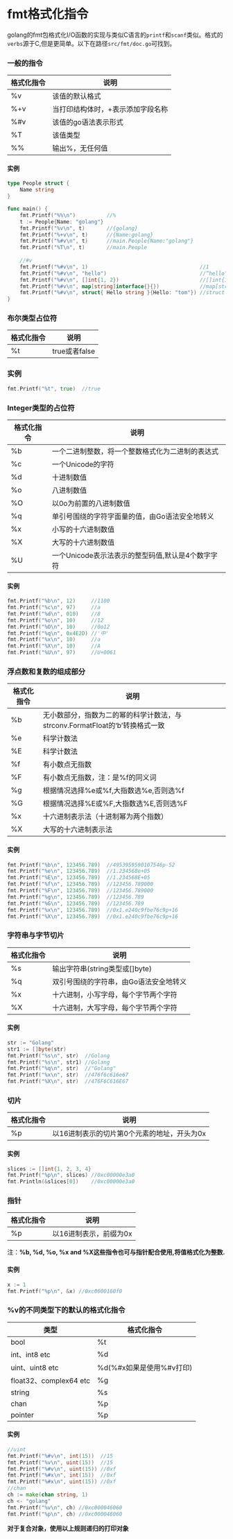 # fmt格式化指令

golang的fmt包格式化I/O函数的实现与类似C语言的`printf`和`scanf`类似。格式的`verbs`源于C,但是更简单。以下在路径`src/fmt/doc.go`可找到。

### 一般的指令

| 格式化指令 | 说明                              |
| ---------- | --------------------------------- |
| %v         | 该值的默认格式                    |
| %+v        | 当打印结构体时，+表示添加字段名称 |
| %#v        | 该值的go语法表示形式              |
| %T         | 该值类型                          |
| %%         | 输出%，无任何值                   |

#### 实例

```go
type People struct {
	Name string
}

func main() {
	fmt.Printf("%%\n")			//%
	t := People{Name: "golang"}
    fmt.Printf("%v\n", t)		//{golang}
    fmt.Printf("%+v\n", t)		//{Name:golang}
    fmt.Printf("%#v\n", t)		//main.People{Name:"golang"}
	fmt.Printf("%T\n", t)		//main.People
	
	//#v
	fmt.Printf("%#v\n", 1)                                    //1
	fmt.Printf("%#v\n", "hello")                              //“hello"
	fmt.Printf("%#v\n", []int{1, 2})                          //[]int{1,2}
	fmt.Printf("%#v\n", map[string]interface{}{})             //map[string]interface {}{}
	fmt.Printf("%#v\n", struct{ Hello string }{Hello: "tom"}) //struct { Hello string }{Hello:"tom"}
}
```

### 布尔类型占位符

| 格式化指令 | 说明          |
| ---------- | ------------- |
| %t         | true或者false |

### 实例

```go
fmt.Printf("%t", true)	//true
```

### Integer类型的占位符

| 格式化指令 | 说明                                              |
| ---------- | ------------------------------------------------- |
| %b         | 一个二进制整数，将一个整数格式化为二进制的表达式  |
| %c         | 一个Unicode的字符                                 |
| %d         | 十进制数值                                        |
| %o         | 八进制数值                                        |
| %O         | 以0o为前置的八进制数值                            |
| %q         | 单引号围绕的字符字面量的值，由Go语法安全地转义    |
| %x         | 小写的十六进制数值                                |
| %X         | 大写的十六进制数值                                |
| %U         | 一个Unicode表示法表示的整型码值,默认是4个数字字符 |

#### 实例

```go
fmt.Printf("%b\n", 12)     //1100
fmt.Printf("%c\n", 97)     //a
fmt.Printf("%d\n", 010)    //8
fmt.Printf("%o\n", 10)     //12
fmt.Printf("%O\n", 10)     //0o12
fmt.Printf("%q\n", 0x4E2D) //'中'
fmt.Printf("%x\n", 10)     //a
fmt.Printf("%X\n", 10)     //A
fmt.Printf("%U\n", 97)     //U+0061
```

### 浮点数和复数的组成部分

| 格式化指令 | 说明                                                         |
| ---------- | ------------------------------------------------------------ |
| %b         | 无小数部分，指数为二的幂的科学计数法，与strconv.FormatFloat的‘b’转换格式一致 |
| %e         | 科学计数法                                                   |
| %E         | 科学计数法                                                   |
| %f         | 有小数点无指数                                               |
| %F         | 有小数点无指数，注：是%f的同义词                             |
| %g         | 根据情况选择%e或%f,大指数选%e,否则选%f                       |
| %G         | 根据情况选择%E或%F,大指数选%E,否则选%F                       |
| %x         | 十六进制表示法（十进制幂为两个指数）                         |
| %X         | 大写的十六进制表示法                                         |

#### 实例

```go
fmt.Printf("%b\n", 123456.789)	//4953959590107546p-52
fmt.Printf("%e\n", 123456.789)	//1.234568e+05
fmt.Printf("%E\n", 123456.789)	//1.234568E+05
fmt.Printf("%f\n", 123456.789)	//123456.789000
fmt.Printf("%F\n", 123456.789)	//123456.789000
fmt.Printf("%g\n", 123456.789)	//123456.789
fmt.Printf("%G\n", 123456.789)	//123456.789
fmt.Printf("%x\n", 123456.789)	//0x1.e240c9fbe76c9p+16
fmt.Printf("%X\n", 123456.789)	//0x1.e240c9fbe76c9p+16
```

### 字符串与字节切片

| 格式化指令 | 说明                                   |
| ---------- | -------------------------------------- |
| %s         | 输出字符串(string类型或[]byte)         |
| %q         | 双引号围绕的字符串，由Go语法安全地转义 |
| %x         | 十六进制，小写字母，每个字节两个字符   |
| %X         | 十六进制，大写字母，每个字节两个字符   |

#### 实例

```go
str := "Golang"
str1 := []byte(str)
fmt.Printf("%s\n", str)  //Golang
fmt.Printf("%s\n", str1) //Golang
fmt.Printf("%q\n", str)  //"Golang"
fmt.Printf("%x\n", str)  //476f6c616e67
fmt.Printf("%X\n", str)  //476F6C616E67
```

### 切片

| 格式化指令 | 说明                                        |
| ---------- | ------------------------------------------- |
| %p         | 以16进制表示的切片第0个元素的地址，开头为0x |

#### 实例

```go
slices := []int{1, 2, 3, 4}
fmt.Printf("%p\n", slices) //0xc00000e3a0
fmt.Println(&slices[0])    //0xc00000e3a0
```

### 指针

| 格式化指令 | 说明                   |
| ---------- | ---------------------- |
| %p         | 以16进制表示，前缀为0x |

注：**%b, %d, %o, %x and %X这些指令也可与指针配合使用,将值格式化为整数.**

#### 实例

```go
x := 1
fmt.Printf("%p\n", &x) //0xc0000160f0
```

### %v的不同类型下的默认的格式化指令

| 类型                   | 格式化指令               |
| ---------------------- | ------------------------ |
| bool                   | %t                       |
| int、int8 etc          | %d                       |
| uint、uint8 etc        | %d(%#x如果是使用%#v打印) |
| float32、complex64 etc | %g                       |
| string                 | %s                       |
| chan                   | %p                       |
| pointer                | %p                       |

#### 实例

```go
//uint
fmt.Printf("%#v\n", int(15))  //15
fmt.Printf("%v\n", uint(15))  //15
fmt.Printf("%#v\n", uint(15)) //0xf
fmt.Printf("%#x\n", int(15))  //0xf
fmt.Printf("%#x\n", uint(15)) //0xf
//chan
ch := make(chan string, 1)
ch <- "golang"
fmt.Printf("%v\n", ch) //0xc000046060
fmt.Printf("%p\n", ch) //0xc000046060
```

**对于复合对象，使用以上规则递归的打印对象**